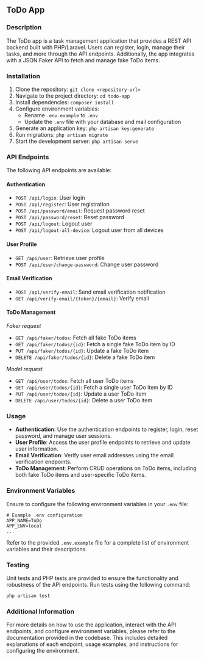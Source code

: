## ToDo App

### Description
The ToDo app is a task management application that provides a REST API backend built with PHP/Laravel. Users can register, login, manage their tasks, and more through the API endpoints. Additionally, the app integrates with a JSON Faker API to fetch and manage fake ToDo items.

### Installation
1. Clone the repository: `git clone <repository-url>`
2. Navigate to the project directory: `cd todo-app`
3. Install dependencies: `composer install`
4. Configure environment variables:
    - Rename `.env.example` to `.env`
    - Update the `.env` file with your database and mail configuration
5. Generate an application key: `php artisan key:generate`
6. Run migrations: `php artisan migrate`
7. Start the development server: `php artisan serve`

### API Endpoints
The following API endpoints are available:

#### Authentication
- `POST /api/login`: User login
- `POST /api/register`: User registration
- `POST /api/password/email`: Request password reset
- `POST /api/password/reset`: Reset password
- `POST /api/logout`: Logout user
- `POST /api/logout-all-device`: Logout user from all devices

#### User Profile
- `GET /api/user`: Retrieve user profile
- `POST /api/user/change-password`: Change user password

#### Email Verification
- `POST /api/verify-email`: Send email verification notification
- `GET /api/verify-email/{token}/{email}`: Verify email

#### ToDo Management
_Faker request_
- `GET /api/faker/todos`: Fetch all fake ToDo items
- `GET /api/faker/todos/{id}`: Fetch a single fake ToDo item by ID
- `PUT /api/faker/todos/{id}`: Update a fake ToDo item
- `DELETE /api/faker/todos/{id}`: Delete a fake ToDo item


_Model request_
- `GET /api/user/todos`: Fetch all user ToDo items
- `GET /api/user/todos/{id}`: Fetch a single user ToDo item by ID
- `PUT /api/user/todos/{id}`: Update a user ToDo item
- `DELETE /api/user/todos/{id}`: Delete a user ToDo item

### Usage
- **Authentication**: Use the authentication endpoints to register, login, reset password, and manage user sessions.
- **User Profile**: Access the user profile endpoints to retrieve and update user information.
- **Email Verification**: Verify user email addresses using the email verification endpoints.
- **ToDo Management**: Perform CRUD operations on ToDo items, including both fake ToDo items and user-specific ToDo items.

### Environment Variables
Ensure to configure the following environment variables in your `.env` file:

```plaintext
# Example .env configuration
APP_NAME=ToDo
APP_ENV=local
...
```

Refer to the provided `.env.example` file for a complete list of environment variables and their descriptions.

### Testing
Unit tests and PHP tests are provided to ensure the functionality and robustness of the API endpoints. Run tests using the following command:

```bash
php artisan test
```

### Additional Information
For more details on how to use the application, interact with the API endpoints, and configure environment variables, please refer to the documentation provided in the codebase. This includes detailed explanations of each endpoint, usage examples, and instructions for configuring the environment.
